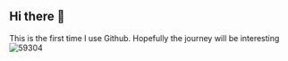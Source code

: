 ## Hi there 👋

<!--
**thaison336/thaison336** is a ✨ _special_ ✨ repository because its `README.md` (this file) appears on your GitHub profile.

Here are some ideas to get you started:


- 🔭 I’m currently working on ...
- 🌱 I’m currently learning ...
- 👯 I’m looking to collaborate on ...
- 🤔 I’m looking for help with ...
- 💬 Ask me about ...
- 📫 How to reach me: ...
- 😄 Pronouns: ...
- ⚡ Fun fact: ...
-->
This is the first time I use Github. Hopefully the journey will be interesting
![59304](https://github.com/user-attachments/assets/d10282b6-a0e0-41e9-a3fc-425f5d4b797c)
